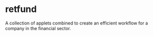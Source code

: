 # retfund
A collection of applets combined to create an efficient workflow for a company in the financial sector.
